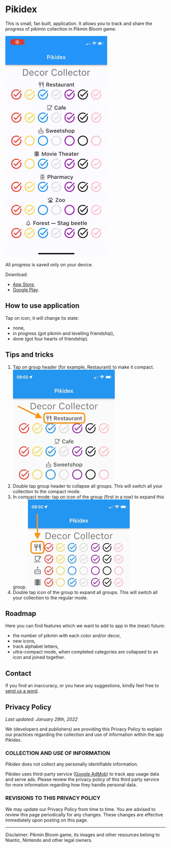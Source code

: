 # Pikidex

This is small, fan built, application.
It allows you to track and share the progress of pikimin collection in Pikmin Bloom game.

![](images/pikidex-1.2-o.gif)

All progress is saved only on your device.

Download:
- [App Store](https://apple.co/3onJKuy),
- [Google Play](https://bit.ly/3utNQW4).

## How to use application

Tap on icon, it will change its state:
- none,
- in progress (got pikmin and levelling friendship),
- done (got four hearts of friendship).

## Tips and tricks

1. Tap on group header (for example, Restaurant) to make it compact. ![](images/pikidex-tap-zone.webp)
2. Double tap group header to collapse all groups. This will switch all your collection to the compact mode.
3. In compact mode: tap on icon of the group (first in a row) to expand this group. ![](images/pikidex-compact-tap-zone.webp)
4. Double tap icon of the group to expand all groups. This will switch all your collection to the regular mode.

## Roadmap

Here you can find features which we want to add to app in the (near) future:
- the number of pikmin with each color and/or decor,
- new icons,
- track alphabet letters,
- ultra-compact mode, when completed categories are collapsed to an icon and joined together.

## Contact
If you find an inaccuracy, or you have any suggestions, kindly feel free to [send us a word](mailto:pikidex@find-friends-team.ru).

## Privacy Policy
_Last updated: January 29th, 2022_


We (developers and publishers)
are providing this Privacy Policy
to explain our practices regarding the collection and use of information within the app Pikidex.


### COLLECTION AND USE OF INFORMATION

Pikidex does not collect any personally identifiable information.

Pikidex uses third-party service ([Google AdMob](https://policies.google.com/technologies/partner-sites))
to track app usage data and serve ads. 
Please review the privacy policy of this third party service for more information
regarding how they handle personal data.


### REVISIONS TO THIS PRIVACY POLICY

We may update our Privacy Policy from time to time. 
You are advised to review this page periodically for any changes.
These changes are effective immediately upon posting on this page.

---
Disclaimer: Pikmin Bloom game, its images and other resources belong to Niantic, Nintendo and other legal owners.